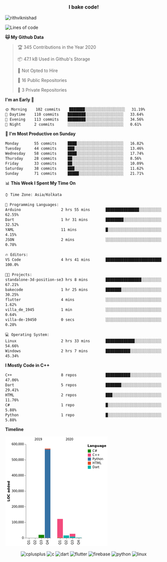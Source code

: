 <h3 align="center">I bake code!</h3>

<p align="left"> <img src="https://komarev.com/ghpvc/?username=rithviknishad" alt="rithviknishad" /> </p>

<!--START_SECTION:waka-->
![Lines of code](https://img.shields.io/badge/From%20Hello%20World%20I%27ve%20Written-23.2%20million%20lines%20of%20code-blue)

**🐱 My Github Data** 

> 🏆 345 Contributions in the Year 2020
 > 
> 📦 47.1 kB Used in Github's Storage 
 > 
> 🚫 Not Opted to Hire
 > 
> 📜 16 Public Repositories
 > 
> 🔑 3 Private Repositories 

**I'm an Early 🐤** 

```text
🌞 Morning    102 commits    ███████░░░░░░░░░░░░░░░░░░   31.19% 
🌆 Daytime    110 commits    ████████░░░░░░░░░░░░░░░░░   33.64% 
🌃 Evening    113 commits    ████████░░░░░░░░░░░░░░░░░   34.56% 
🌙 Night      2 commits      ░░░░░░░░░░░░░░░░░░░░░░░░░   0.61%

```
📅 **I'm Most Productive on Sunday** 

```text
Monday       55 commits     ████░░░░░░░░░░░░░░░░░░░░░   16.82% 
Tuesday      44 commits     ███░░░░░░░░░░░░░░░░░░░░░░   13.46% 
Wednesday    58 commits     ████░░░░░░░░░░░░░░░░░░░░░   17.74% 
Thursday     28 commits     ██░░░░░░░░░░░░░░░░░░░░░░░   8.56% 
Friday       33 commits     ██░░░░░░░░░░░░░░░░░░░░░░░   10.09% 
Saturday     38 commits     ███░░░░░░░░░░░░░░░░░░░░░░   11.62% 
Sunday       71 commits     █████░░░░░░░░░░░░░░░░░░░░   21.71%

```


📊 **This Week I Spent My Time On** 

```text
⌚︎ Time Zone: Asia/Kolkata

💬 Programming Languages: 
Arduino                  2 hrs 55 mins       ███████████████░░░░░░░░░░   62.55% 
Dart                     1 hr 31 mins        ████████░░░░░░░░░░░░░░░░░   32.52% 
YAML                     11 mins             █░░░░░░░░░░░░░░░░░░░░░░░░   4.15% 
JSON                     2 mins              ░░░░░░░░░░░░░░░░░░░░░░░░░   0.78%

🔥 Editors: 
VS Code                  4 hrs 41 mins       █████████████████████████   100.0%

🐱‍💻 Projects: 
standalone-3d-position-se3 hrs 8 mins        ████████████████░░░░░░░░░   67.21% 
bakecode                 1 hr 25 mins        ███████░░░░░░░░░░░░░░░░░░   30.25% 
flutter                  4 mins              ░░░░░░░░░░░░░░░░░░░░░░░░░   1.62% 
villa_de_1945            1 min               ░░░░░░░░░░░░░░░░░░░░░░░░░   0.64% 
villa-de-19450           0 secs              ░░░░░░░░░░░░░░░░░░░░░░░░░   0.28%

💻 Operating System: 
Linux                    2 hrs 33 mins       █████████████░░░░░░░░░░░░   54.66% 
Windows                  2 hrs 7 mins        ███████████░░░░░░░░░░░░░░   45.34%

```

**I Mostly Code in C++** 

```text
C++                      8 repos             ███████████░░░░░░░░░░░░░░   47.06% 
Dart                     5 repos             ███████░░░░░░░░░░░░░░░░░░   29.41% 
HTML                     2 repos             ███░░░░░░░░░░░░░░░░░░░░░░   11.76% 
C#                       1 repo              █░░░░░░░░░░░░░░░░░░░░░░░░   5.88% 
Python                   1 repo              █░░░░░░░░░░░░░░░░░░░░░░░░   5.88%

```


**Timeline**

![Chart not found](https://github.com/rithviknishad/rithviknishad/blob/master/charts/bar_graph.png) 


<!--END_SECTION:waka-->

<p align="center">
  <img src="https://devicons.github.io/devicon/devicon.git/icons/cplusplus/cplusplus-original.svg" alt="cplusplus" width="30" height="30"/>
  <img src="https://devicons.github.io/devicon/devicon.git/icons/c/c-original.svg" alt="c" width="30" height="30"/>
  <img src="https://www.vectorlogo.zone/logos/dartlang/dartlang-icon.svg" alt="dart" width="30" height="30"/>
  <img src="https://www.vectorlogo.zone/logos/flutterio/flutterio-icon.svg" alt="flutter" width="30" height="30"/> 
  <img src="https://www.vectorlogo.zone/logos/firebase/firebase-icon.svg" alt="firebase" width="30" height="30"/> 
  <img src="https://devicons.github.io/devicon/devicon.git/icons/python/python-original.svg" alt="python" width="30" height="30"/> 
  <img src="https://devicons.github.io/devicon/devicon.git/icons/linux/linux-original.svg" alt="linux" width="30" height="30"/> 
</p>
